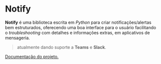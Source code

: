 # Notify

**Notify** é uma biblioteca escrita em *Python* para criar notificações/alertas bem estruturados, oferecendo uma boa interface para o usuário facilitando o *troubleshooting* com detalhes e informações extras, em aplicativos de mensageria.

> atualmente dando suporte a **Teams** e **Slack**.

[Documentação do projeto.](./docs/index.md)
